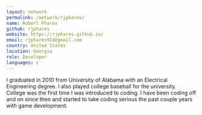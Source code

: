 ```yaml
---
layout: network
permalink: /network/rjphares/
name: Robert Phares
github: rjphares
website: https://rjphares.github.io/
email: rjphares914@gmail.com
country: United States
location: Georgia
role: Developer
languages: c
---
```


I graduated in 2010 from University of Alabama with an Electrical Engineering degree. I also played college baseball for the university. College was the first time I was introduced to coding. I have been coding off and on since then and started to take coding serious the past couple years with game development.
